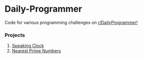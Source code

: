# Daily-Programmer

Code for various programming challenges on  [r/DailyProgrammer!](https://www.reddit.com/r/dailyprogrammer/)

### Projects

1. [Speaking Clock](https://github.com/varunu28/Daily-Programmer/tree/master/Speaking%20Clock)
2. [Nearest Prime Numbers](https://github.com/varunu28/Daily-Programmer/tree/master/Nearest%20Prime%20Numbers)


